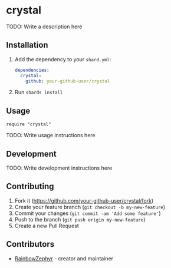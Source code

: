 # crystal

TODO: Write a description here

## Installation

1. Add the dependency to your `shard.yml`:

   ```yaml
   dependencies:
     crystal:
       github: your-github-user/crystal
   ```

2. Run `shards install`

## Usage

```crystal
require "crystal"
```

TODO: Write usage instructions here

## Development

TODO: Write development instructions here

## Contributing

1. Fork it (<https://github.com/your-github-user/crystal/fork>)
2. Create your feature branch (`git checkout -b my-new-feature`)
3. Commit your changes (`git commit -am 'Add some feature'`)
4. Push to the branch (`git push origin my-new-feature`)
5. Create a new Pull Request

## Contributors

- [RainbowZephyr](https://github.com/your-github-user) - creator and maintainer
